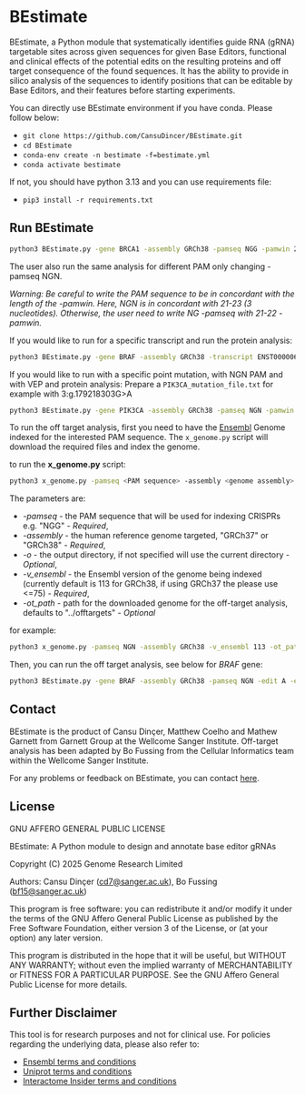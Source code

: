 # BEstimate

BEstimate, a Python module that systematically identifies guide RNA (gRNA) targetable sites across given sequences for given Base Editors, functional and clinical effects of the potential edits on the resulting proteins and off target consequence of the found sequences. It has the ability to provide in silico analysis of the sequences to identify positions that can be editable by Base Editors, and their features before starting experiments. 

You can directly use BEstimate environment if you have conda. Please follow below:

- `git clone https://github.com/CansuDincer/BEstimate.git`
- `cd BEstimate`
- `conda-env create -n bestimate -f=bestimate.yml`
- `conda activate bestimate`

If not, you should have python 3.13 and you can use requirements file:

- `pip3 install -r requirements.txt`

## Run BEstimate

```bash
python3 BEstimate.py -gene BRCA1 -assembly GRCh38 -pamseq NGG -pamwin 21-23 -actwin 4-8 -protolen 20 -edit C -edit_to T -o ../output/ -ofile BRCA1_CBE_NGG
```

The user also run the same analysis for different PAM only changing -pamseq NGN. 

*Warning: Be careful to write the PAM sequence to be in concordant with the length of the -pamwin. Here, NGN is in concordant with 21-23 (3 nucleotides). Otherwise, the user need to write NG -pamseq with 21-22 -pamwin.* 

If you would like to run for a specific transcript and run the protein analysis:

```bash
python3 BEstimate.py -gene BRAF -assembly GRCh38 -transcript ENST00000646891 -edit C -edit_to T -vep -o ../output/ -ofile BRAF_CBE_NGG
```

If you would like to run with a specific point mutation, with NGN PAM and with VEP and protein analysis:
Prepare a `PIK3CA_mutation_file.txt` for example with 3:g.179218303G>A

```bash
python3 BEstimate.py -gene PIK3CA -assembly GRCh38 -pamseq NGN -pamwin 21-23 -actwin 4-8 -protolen 20 -mutation_file PIK3CA_mutation_file.txt -edit A -edit_to G -vep -ofile PIK3CA_NGN_ABE_mE545K -o ../output/
```

To run the off target analysis, first you need to have the [Ensembl](https://www.ensembl.org/) Genome indexed for the interested PAM sequence. 
The `x_genome.py` script will download the required files and index the genome.

to run the **x_genome.py** script:

```bash
python3 x_genome.py -pamseq <PAM sequence> -assembly <genome assembly> -o <output directory> -v_ensembl <assembly version> -ot_path <off-targets path>
```

The parameters are:
- *-pamseq* - the PAM sequence that will be used for indexing CRISPRs e.g. "NGG" - *Required*,
- *-assembly* - the human reference genome targeted, "GRCh37" or "GRCh38" - *Required*,
- *-o* - the output directory, if not specified will use the current directory - *Optional*,
- *-v_ensembl* - the Ensembl version of the genome being indexed (currently default is 113 for GRCh38, if using GRCh37 the please use <=75) - *Required*,
- *-ot_path* - path for the downloaded genome for the off-target analysis, defaults to "../offtargets" - *Optional*

for example:

```bash
python3 x_genome.py -pamseq NGN -assembly GRCh38 -v_ensembl 113 -ot_path ../
```

Then, you can run the off target analysis, see below for *BRAF* gene:

```bash
python3 BEstimate.py -gene BRAF -assembly GRCh38 -pamseq NGN -edit A -edit_to G -vep -ot -o ../output/ -ofile BRAF_ABE_NGN`
```

## Contact

BEstimate is the product of Cansu Dinçer, Matthew Coelho and Mathew Garnett from Garnett Group at the Wellcome Sanger Institute. Off-target analysis has been adapted by Bo Fussing from the Cellular Informatics team within the Wellcome Sanger Institute.

For any problems or feedback on BEstimate, you can contact [here](mailto:cd7@sanger.ac.uk).

## License

GNU AFFERO GENERAL PUBLIC LICENSE

BEstimate: A Python module to design and annotate base editor gRNAs

Copyright (C) 2025 Genome Research Limited

Authors: Cansu Dinçer (cd7@sanger.ac.uk), Bo Fussing (bf15@sanger.ac.uk)

This program is free software: you can redistribute it and/or modify
it under the terms of the GNU Affero General Public License as published
by the Free Software Foundation, either version 3 of the License, or
(at your option) any later version.

This program is distributed in the hope that it will be useful,
but WITHOUT ANY WARRANTY; without even the implied warranty of
MERCHANTABILITY or FITNESS FOR A PARTICULAR PURPOSE.  See the
GNU Affero General Public License for more details.

## Further Disclaimer
This tool is for research purposes and not for clinical use.
For policies regarding the underlying data, please also refer to:
- [Ensembl terms and conditions](https://www.ensembl.org/info/about/legal/code_licence.html#:~:text=Subject%20to%20the%20terms%20and,the%20Work%20and%20such%20Derivative)
- [Uniprot terms and conditions](https://www.uniprot.org/help/license#:~:text=We%20make%20no%20warranties%20regarding,by%20patents%20or%20other%20rights.)
- [Interactome Insider terms and conditions](http://interactomeinsider.yulab.org/)


